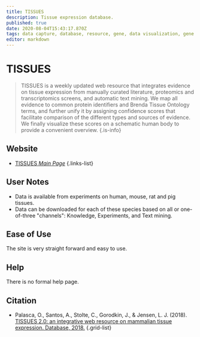 ```yaml
---
title: TISSUES
description: Tissue expression database.
published: true
date: 2020-08-04T15:43:17.870Z
tags: data capture, database, resource, gene, data visualization, gene expression, mapping, data export, eukaryota, localization
editor: markdown
---
```


# TISSUES

> TISSUES is a weekly updated web resource that integrates evidence on tissue expression from manually curated literature, proteomics and transcriptomics screens, and automatic text mining. We map all evidence to common protein identifiers and Brenda Tissue Ontology terms, and further unify it by assigning confidence scores that facilitate comparison of the different types and sources of evidence. We finally visualize these scores on a schematic human body to provide a convenient overview.
{.is-info}

 

## Website 

- [TISSUES *Main Page*](https://tissues.jensenlab.org/Search)
 {.links-list}


## User Notes

- Data is available from experiments on human, mouse, rat and pig tissues. 
- Data can be downloaded for each of these species based on all or one-of-three "channels": Knowledge, Experiments, and Text mining.

## Ease of Use

The site is very straight forward and easy to use. 

## Help

There is no formal help page. 

## Citation

- Palasca, O., Santos, A., Stolte, C., Gorodkin, J., & Jensen, L. J. (2018). [TISSUES 2.0: an integrative web resource on mammalian tissue expression. Database, 2018.](https://academic.oup.com/database/article/doi/10.1093/database/bay003/4851151)
{.grid-list}
